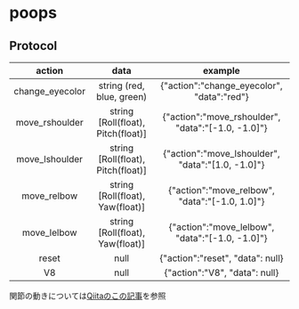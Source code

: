 # poops

## Protocol
| action  | data  | example |
| :------------:  | :------------:  | :------------:  |
| change_eyecolor | string (red, blue, green)  | {"action":"change_eyecolor", "data":"red"}  |
| move_rshoulder  | string [Roll(float), Pitch(float)] | {"action":"move_rshoulder", "data":"[-1.0, -1.0]"} |
| move_lshoulder  | string [Roll(float), Pitch(float)] | {"action":"move_lshoulder", "data":"[1.0, -1.0]"} |
| move_relbow  | string [Roll(float), Yaw(float)] | {"action":"move_relbow", "data":"[-1.0, 1.0]"} |
| move_lelbow  | string [Roll(float), Yaw(float)] | {"action":"move_lelbow", "data":"[-1.0, -1.0]"} |
| reset  | null  | {"action":"reset", "data": null} |
| V8  | null  | {"action":"V8", "data": null} |

関節の動きについては[Qiitaのこの記事](http://qiita.com/Suna/items/9ab7f805c2a2d2b1efef)を参照
